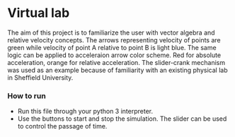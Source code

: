 # Virtual lab

The aim of this project is to familiarize the user with vector algebra and relative velocity concepts. The arrows representing velocity of points are green while velocity of point A relative to point B is light blue. The same logic can be applied to acceleraion arrow color scheme. Red for absolute acceleration, orange for relative acceleration.
The slider-crank mechanism was used as an example because of familiarity with an existing physical lab in Sheffield University.

### How to run

- Run this file through your python 3 interpreter.
- Use the buttons to start and stop the simulation. The slider can be used to control the passage of time.

